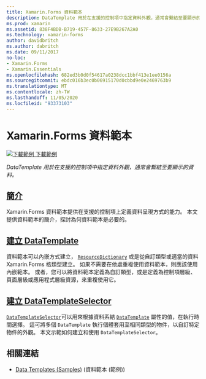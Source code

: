 ```yaml
---
title: Xamarin.Forms 資料範本
description: DataTemplate 用於在支援的控制項中指定資料外觀，通常會繫結至要顯示的資料。
ms.prod: xamarin
ms.assetid: 838F4BDB-B719-457F-8633-27E9B267A2A0
ms.technology: xamarin-forms
author: davidbritch
ms.author: dabritch
ms.date: 09/11/2017
no-loc:
- Xamarin.Forms
- Xamarin.Essentials
ms.openlocfilehash: 682ed3b0d0f54617a0238dcc1bbf413e1ee0156a
ms.sourcegitcommit: ebdc016b3ec0b06915170d0cbbd9e0e2469763b9
ms.translationtype: MT
ms.contentlocale: zh-TW
ms.lasthandoff: 11/05/2020
ms.locfileid: "93373103"
---
```

# <a name="xamarinforms-data-templates"></a>Xamarin.Forms 資料範本

[![下載範例](~/media/shared/download.png) 下載範例](/samples/xamarin/xamarin-forms-samples/templates-datatemplates)

_DataTemplate 用於在支援的控制項中指定資料外觀，通常會繫結至要顯示的資料。_

## <a name="introduction"></a>[簡介](introduction.md)

Xamarin.Forms 資料範本提供在支援的控制項上定義資料呈現方式的能力。 本文提供資料範本的簡介，探討為何資料範本是必要的。

## <a name="creating-a-datatemplate"></a>[建立 DataTemplate](creating.md)

資料範本可以內嵌方式建立， [`ResourceDictionary`](xref:Xamarin.Forms.ResourceDictionary) 或是從自訂類型或適當的資料 Xamarin.Forms 格類型建立。 如果不需要在他處重複使用資料範本，則應該使用內嵌範本。 或者，您可以將資料範本定義為自訂類型，或是定義為控制項層級、頁面層級或應用程式層級資源，來重複使用它。

## <a name="creating-a-datatemplateselector"></a>[建立 DataTemplateSelector](selector.md)

[`DataTemplateSelector`](xref:Xamarin.Forms.DataTemplateSelector)可以用來根據資料系結 [`DataTemplate`](xref:Xamarin.Forms.DataTemplate) 屬性的值，在執行時間選擇。 這可將多個 `DataTemplate` 執行個體套用至相同類型的物件，以自訂特定物件的外觀。 本文示範如何建立和使用 `DataTemplateSelector`。

## <a name="related-links"></a>相關連結

- [Data Templates (Samples)](/samples/xamarin/xamarin-forms-samples/templates-datatemplates) (資料範本 (範例))